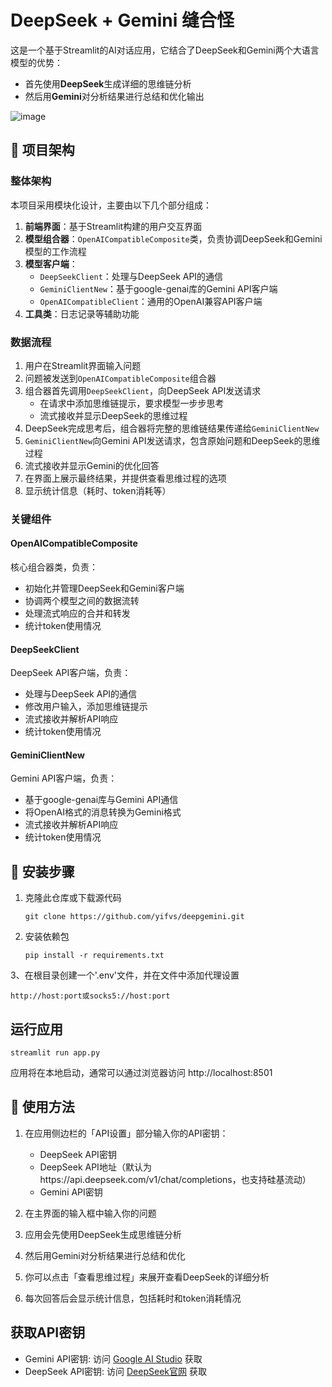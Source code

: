 # DeepSeek + Gemini 缝合怪

这是一个基于Streamlit的AI对话应用，它结合了DeepSeek和Gemini两个大语言模型的优势：

- 首先使用**DeepSeek**生成详细的思维链分析
- 然后用**Gemini**对分析结果进行总结和优化输出
  
![image](https://github.com/user-attachments/assets/c97080dc-b2e7-4988-9d19-b2ed13e8214e)


## 📖 项目架构

### 整体架构

本项目采用模块化设计，主要由以下几个部分组成：

1. **前端界面**：基于Streamlit构建的用户交互界面
2. **模型组合器**：`OpenAICompatibleComposite`类，负责协调DeepSeek和Gemini模型的工作流程
3. **模型客户端**：
   - `DeepSeekClient`：处理与DeepSeek API的通信
   - `GeminiClientNew`：基于google-genai库的Gemini API客户端
   - `OpenAICompatibleClient`：通用的OpenAI兼容API客户端
4. **工具类**：日志记录等辅助功能

### 数据流程

1. 用户在Streamlit界面输入问题
2. 问题被发送到`OpenAICompatibleComposite`组合器
3. 组合器首先调用`DeepSeekClient`，向DeepSeek API发送请求
   - 在请求中添加思维链提示，要求模型一步步思考
   - 流式接收并显示DeepSeek的思维过程
4. DeepSeek完成思考后，组合器将完整的思维链结果传递给`GeminiClientNew`
5. `GeminiClientNew`向Gemini API发送请求，包含原始问题和DeepSeek的思维过程
6. 流式接收并显示Gemini的优化回答
7. 在界面上展示最终结果，并提供查看思维过程的选项
8. 显示统计信息（耗时、token消耗等）

### 关键组件

#### OpenAICompatibleComposite

核心组合器类，负责：
- 初始化并管理DeepSeek和Gemini客户端
- 协调两个模型之间的数据流转
- 处理流式响应的合并和转发
- 统计token使用情况

#### DeepSeekClient

DeepSeek API客户端，负责：
- 处理与DeepSeek API的通信
- 修改用户输入，添加思维链提示
- 流式接收并解析API响应
- 统计token使用情况

#### GeminiClientNew

Gemini API客户端，负责：
- 基于google-genai库与Gemini API通信
- 将OpenAI格式的消息转换为Gemini格式
- 流式接收并解析API响应
- 统计token使用情况

## 🚀 安装步骤

1. 克隆此仓库或下载源代码
   ```
   git clone https://github.com/yifvs/deepgemini.git
   ```

2. 安装依赖包
   ```
   pip install -r requirements.txt
   ```
3、在根目录创建一个'.env'文件，并在文件中添加代理设置
   ```
   http://host:port或socks5://host:port
   ```

## 运行应用

```
streamlit run app.py
```

应用将在本地启动，通常可以通过浏览器访问 http://localhost:8501

## 🎯 使用方法

1. 在应用侧边栏的「API设置」部分输入你的API密钥：
   - DeepSeek API密钥
   - DeepSeek API地址（默认为https://api.deepseek.com/v1/chat/completions，也支持硅基流动）
   - Gemini API密钥

2. 在主界面的输入框中输入你的问题

3. 应用会先使用DeepSeek生成思维链分析

4. 然后用Gemini对分析结果进行总结和优化

5. 你可以点击「查看思维过程」来展开查看DeepSeek的详细分析

6. 每次回答后会显示统计信息，包括耗时和token消耗情况

## 获取API密钥

- Gemini API密钥: 访问 [Google AI Studio](https://makersuite.google.com/app/apikey) 获取
- DeepSeek API密钥: 访问 [DeepSeek官网](https://platform.deepseek.com/) 获取
